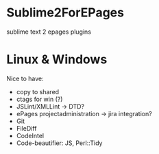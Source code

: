 Sublime2ForEPages
=================

sublime text 2 epages plugins

Linux & Windows
=====
Nice to have:
* copy to shared
* ctags for win (?)
* JSLint/XMLLint -> DTD?
* ePages projectadministration -> jira integration?
* Git
* FileDiff
* CodeIntel
* Code-beautifier: JS, Perl::Tidy
